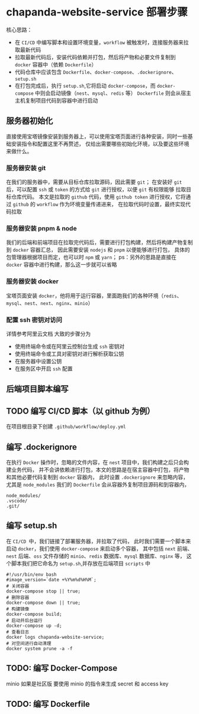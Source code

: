 # chapanda-website-service 部署步骤

核心思路：
* 在 `CI/CD` 中编写脚本和设置环境变量，`workflow` 被触发时，连接服务器来拉取最新代码
* 拉取最新代码后，安装代码依赖并打包，然后将产物和必要文件复制到 `docker` 容器中（依赖 `Dockerfile`）
* 代码仓库中应该包含 `Dockerfile`、`docker-compose`、`.dockerignore`、`setup.sh`
* 在打包完成后，执行 `setup.sh`,它将启动 `docker-compose`，而 `docker-compose` 中则会启动镜像（`nest`、`mysql`、`redis` 等）
`Dockerfile` 则会从宿主主机复制项目代码到容器中进行启动



## 服务器初始化
直接使用宝塔镜像安装到服务器上，可以使用宝塔页面进行各种安装，同时一些基础安装指令和配置这里不再赘述，
仅给出需要哪些初始化环境，以及要这些环境来做什么。

### 服务器安装 git
在我们的服务器中，需要从目标仓库拉取源码，因此需要 `git`；
在安装好 `git` 后，可以配置 `ssh` 或 `token` 的方式给 `git` 进行授权，以便 `git` 有权限能够
拉取目标仓库代码。
本文是拉取的 `github` 代码，使用 `github token` 进行授权，它将通过 `github` 的 `workflow` 作为环境变量传递进来，
在拉取代码时设置，最终实现代码拉取

### 服务器安装 pnpm & node
我们的后端和前端项目在拉取完代码后，需要进行打包构建，然后将构建产物复制到 `docker` 容器汇总，
因此需要安装 `nodejs` 和 `pnpm` 以便能够进行打包，
具体的包管理器根据项目而定，也可以时 `npm` 或 `yarn`；
ps：另外的思路是直接在 `docker` 容器中进行构建，那么这一步就可以省略

### 服务器安装 docker
宝塔页面安装 `docker`，他将用于运行容器，里面跑我们的各种环境（`redis`、`mysql`、`nest`、`next`、`nginx`、`minio`）

### 配置 ssh 密钥对访问
详情参考阿里云文档
大致的步骤分为
* 使用终端命令或在阿里云控制台生成 `ssh` 密钥对
* 使用终端命令或工具对密钥对进行解析获取公钥
* 在服务器中设置公钥
* 在服务区中开启 `ssh` 配置

## 后端项目脚本编写
## TODO 编写 CI/CD 脚本（以 github 为例）
在项目根目录下创建 `.github/workflow/deploy.yml`

## 编写 .dockerignore

在执行 `Docker` 操作时，忽略的文件内容，在 `nest` 项目中，我们构建之后只会构建业务代码，
并不会讲依赖进行打包，本文的思路是在宿主容器中打包，将产物和其他必要代码复制到 `docker` 容器内，
此时设置 `.dockerignore` 来忽略内容，尤其是 `node_modules`
我们的 `Dockerfile` 会从容器外复制项目源码和到容器内，

```dockerignore
node_modules/
.vscode/
.git/
```

## 编写 setup.sh
在 `CI/CD `中，我们链接了部署服务器，并拉取了代码，
此时我们需要一个脚本来启动 `docker`，我们使用 `docker-compose` 来启动多个容器，
其中包括 `next` 前端、`nest` 后端、`oss` 文件存储的 `minio`、`redis` 数据库、`mysql` 数据库、`nginx` 等，
这个脚本我们把它命名为 `setup.sh`,并存放在后端项目 `scripts` 中
```shell
#!/usr/bin/env bash
#image_version=`date +%Y%m%d%H%M`;
# 关闭容器
docker-compose stop || true;
# 删除容器
docker-compose down || true;
# 构建镜像
docker-compose build;
# 启动并后台运行
docker-compose up -d;
# 查看日志
docker logs chapanda-website-service;
# 对空间进行自动清理
docker system prune -a -f
```
## TODO: 编写 Docker-Compose
minio 如果是社区版 要使用 minio 的指令来生成 secret 和 access key
## TODO: 编写 Dockerfile
